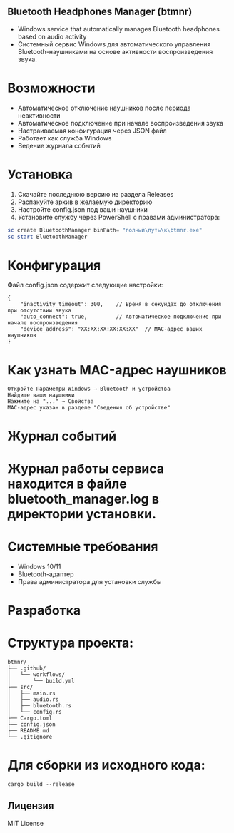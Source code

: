 ## Bluetooth Headphones Manager (btmnr)
* Windows service that automatically manages Bluetooth headphones based on audio activity
* Системный сервис Windows для автоматического управления Bluetooth-наушниками на основе активности воспроизведения звука.

# Возможности
- Автоматическое отключение наушников после периода неактивности
- Автоматическое подключение при начале воспроизведения звука
- Настраиваемая конфигурация через JSON файл
- Работает как служба Windows
- Ведение журнала событий

# Установка
1. Скачайте последнюю версию из раздела Releases
2. Распакуйте архив в желаемую директорию
3. Настройте config.json под ваши наушники
4. Установите службу через PowerShell с правами администратора:
```powershell
sc create BluetoothManager binPath= "полный\путь\к\btmnr.exe"
sc start BluetoothManager
```

# Конфигурация
Файл config.json содержит следующие настройки:
```
{
    "inactivity_timeout": 300,    // Время в секундах до отключения при отсутствии звука
    "auto_connect": true,         // Автоматическое подключение при начале воспроизведения
    "device_address": "XX:XX:XX:XX:XX:XX"  // MAC-адрес ваших наушников
}
```

# Как узнать MAC-адрес наушников
    Откройте Параметры Windows → Bluetooth и устройства
    Найдите ваши наушники
    Нажмите на "..." → Свойства
    MAC-адрес указан в разделе "Сведения об устройстве"

# Журнал событий
# Журнал работы сервиса находится в файле bluetooth_manager.log в директории установки.

# Системные требования
- Windows 10/11
- Bluetooth-адаптер
- Права администратора для установки службы

# Разработка
# Структура проекта:
```
btmnr/
├── .github/
│   └── workflows/
│       └── build.yml
├── src/
│   ├── main.rs
│   ├── audio.rs
│   ├── bluetooth.rs
│   └── config.rs
├── Cargo.toml
├── config.json
├── README.md
└── .gitignore
```

# Для сборки из исходного кода:

```cargo build --release```

## Лицензия
MIT License
